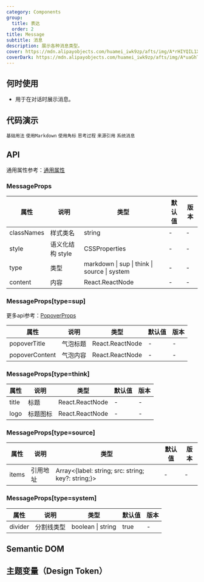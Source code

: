 ```yaml
---
category: Components
group:
  title: 表达
  order: 2
title: Message
subtitle: 消息
description: 展示各种消息类型。
cover: https://mdn.alipayobjects.com/huamei_iwk9zp/afts/img/A*rHIYQIL1X-QAAAAAAAAAAAAADgCCAQ/original
coverDark: https://mdn.alipayobjects.com/huamei_iwk9zp/afts/img/A*uaGhTY1-LL0AAAAAAAAAAAAADgCCAQ/original
---
```


## 何时使用

- 用于在对话时展示消息。

## 代码演示

<!-- prettier-ignore -->
<code src="./demo/basic.tsx">基础用法</code>
<code src="./demo/markdown.tsx">使用Markdown</code>
<code src="./demo/sup.tsx">使用角标</code>
<code src="./demo/think.tsx">思考过程</code>
<code src="./demo/source.tsx">来源引用</code>
<code src="./demo/system.tsx">系统消息</code>

## API

通用属性参考：[通用属性](/docs/react/common-props)

### MessageProps

| 属性       | 说明             | 类型                                         | 默认值 | 版本 |
| ---------- | ---------------- | -------------------------------------------- | ------ | ---- |
| classNames | 样式类名         | string                                       | -      | -    |
| style      | 语义化结构 style | CSSProperties                                | -      | -    |
| type       | 类型             | markdown \| sup \| think \| source \| system | -      | -    |
| content    | 内容             | React.ReactNode                              | -      | -    |

### MessageProps[type=sup]

更多api参考：[PopoverProps](https://ant-design.antgroup.com/components/popover-cn#api)

| 属性           | 说明     | 类型            | 默认值 | 版本 |
| -------------- | -------- | --------------- | ------ | ---- |
| popoverTitle   | 气泡标题 | React.ReactNode | -      | -    |
| popoverContent | 气泡内容 | React.ReactNode | -      | -    |

### MessageProps[type=think]

| 属性  | 说明     | 类型            | 默认值 | 版本 |
| ----- | -------- | --------------- | ------ | ---- |
| title | 标题     | React.ReactNode | -      | -    |
| logo  | 标题图标 | React.ReactNode | -      | -    |

### MessageProps[type=source]

| 属性  | 说明     | 类型                                               | 默认值 | 版本 |
| ----- | -------- | -------------------------------------------------- | ------ | ---- |
| items | 引用地址 | Array<{label: string; src: string; key?: string;}> | -      | -    |

### MessageProps[type=system]

| 属性    | 说明       | 类型              | 默认值 | 版本 |
| ------- | ---------- | ----------------- | ------ | ---- |
| divider | 分割线类型 | boolean \| string | true   | -    |

## Semantic DOM

## 主题变量（Design Token）
